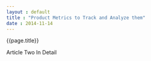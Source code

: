 ```yaml
---
layout : default
title : "Product Metrics to Track and Analyze them"
date : 2014-11-14
---
```



<h>{{page.title}}</h>

Article Two In Detail
